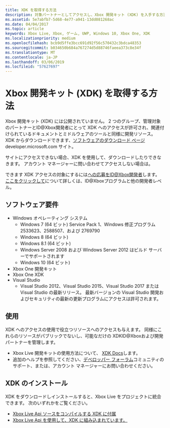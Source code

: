 ```yaml
---
title: XDK を取得する方法
description: 対象パートナーとしてアクセスし、Xbox 開発キット (XDK) を入手する方法について説明します。
ms.assetid: 5e7abfb7-5d68-4e77-a941-13dd081268ac
ms.date: 04/04/2017
ms.topic: article
keywords: Xbox Live, Xbox, ゲーム, UWP, Windows 10, Xbox One, XDK
ms.localizationpriority: medium
ms.openlocfilehash: bcb9d5ffe3bcc691d92f56c570432c3bdca48353
ms.sourcegitcommit: b034650b684a767274d5d88746faeea373c8e34f
ms.translationtype: MT
ms.contentlocale: ja-JP
ms.lasthandoff: 03/06/2019
ms.locfileid: "57627697"
---
```

# <a name="how-to-get-the-xbox-development-kit-xdk"></a>Xbox 開発キット (XDK) を取得する方法

Xbox 開発キット (XDK) には公開されていません。 2 つのグループ、管理対象のパートナーとID@Xbox開発者にとって XDK へのアクセスが許可され、関連付けられているドキュメントとミドルウェアのツールと同様に開発リソース。 XDK からダウンロードできます、[ソフトウェアのダウンロード ページ](https://developer.microsoft.com/en-us/games/xbox/partner/resources-softwaredownloads)developer.microsoft.com サイト。

サイトにアクセスできない場合、XDK を使用して、ダウンロードしたりできなきます。 アカウント マネージャーに問い合わせてアクセスしない場合は。

できます XDK アクセスの対象にするには[への応募をID@Xbox開発者](https://www.xbox.com/en-us/Developers/id)します。
[ここをクリックして](../developer-program-overview.md)について詳しくは、ID@Xboxプログラムと他の開発者レベル。

## <a name="software-requirements"></a>ソフトウェア要件

- Windows オペレーティング システム
    - Windows 7 (64 ビット) Service Pack 1、Windows 修正プログラム 2533623、2588507、および 2769790
    - Windows 8 (64 ビット)
    - Windows 8.1 (64 ビット)
    - Windows Server 2008 および Windows Server 2012 はビルド サーバーでサポートされます
    - Windows 10 (64 ビット)
- Xbox One 開発キット
- Xbox One XDK
- Visual Studio
    - Visual Studio 2012、Visual Studio 2015、Visual Studio 2017 または Visual Studio の最新リリース。 最新バージョンの Visual Studio 開発およびセキュリティの最新の更新プログラムにアクセスは許可されます。

## <a name="use"></a>使用

XDK へのアクセスの使用で役立つリソースへのアクセスも与えます。 同様にこれらのリソースがパブリックでないし、可能なだけの XDKID@Xboxおよび開発パートナーを管理します。

- Xbox Live 開発キットの使用方法について、 [XDK Docs](https://developer.microsoft.com/en-us/games/xbox/partner/development-documentation)します。
- 追加のヘルプを参照してください、[デベロッパー フォーラム](https://forums.xboxlive.com/index.html)コミュニティのサポート、または、アカウント マネージャーにお問い合わせください。

## <a name="install-the-xdk"></a>XDK のインストール

XDK をダウンロードしインストールすると、Xbox Live をプロジェクトに統合できます。  次のいずれかをご覧ください。
- [Xbox Live Api ソースをコンパイルする XDK に付属](compile-the-xdk-xbox-live-api-source.md)
- [Xbox Live Api を使用して、XDK に組み込まれています。](using-xbox-live-apis-built-into-the-xdk.md)